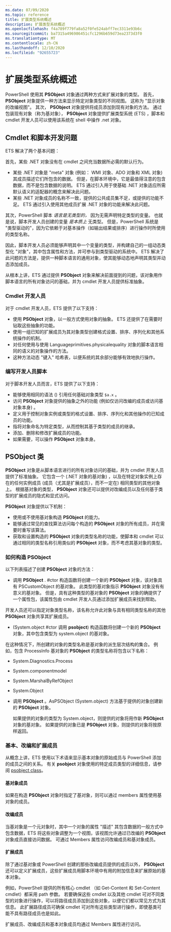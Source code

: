 ```yaml
---
ms.date: 07/09/2020
ms.topic: reference
title: 扩展类型系统概述
description: 扩展类型系统概述
ms.openlocfilehash: f4a789f779fa8a52f0fe524abff7ec3311e93b6c
ms.sourcegitcommit: ba7315a496986451cfc1296b659d73ea2373d3f0
ms.translationtype: MT
ms.contentlocale: zh-CN
ms.lasthandoff: 12/10/2020
ms.locfileid: "92655723"
---
```

# <a name="extended-type-system-overview"></a>扩展类型系统概述

PowerShell 使用其 **PSObject** 对象通过两种方式来扩展对象的类型。 首先， **PSObject** 对象提供一种方法来显示特定对象类型的不同视图。 这称为 "显示对象的改编视图"。 其次， **PSObject** 对象提供将成员添加到现有对象的方法。 通过包装现有对象（称为基对象）， **PSObject** 对象提供扩展类型系统 (ETS) ，脚本和 cmdlet 开发人员可以使用该系统在 shell 中操作 .net 对象。

## <a name="cmdlet-and-script-development-issues"></a>Cmdlet 和脚本开发问题

ETS 解决了两个基本问题：

首先，某些 .NET 对象没有在 cmdlet 之间充当数据所必需的默认行为。

- 某些 .NET 对象是 "meta" 对象 (例如： WMI 对象、ADO 对象和 XML 对象) 其成员描述它们所包含的数据。 但是，在脚本环境中，它是最值得注意的包含数据，而不是包含数据的说明。 ETS 通过引入用于使基础 .NET 对象适应所需默认语义的适配器的概念来解决此问题。
- 某些 .NET 对象成员的名称不一致，提供的公共成员集不足，或提供的功能不足。 ETS 通过引入使用其他成员扩展 .NET 对象的功能来解决此问题。

其次，PowerShell 脚本 _语言是无类型的，_ 因为无需声明特定类型的变量。 也就是说，脚本开发人员创建的变量 _是本质上_ 无类型。 但是，PowerShell 系统是 "类型驱动的"，因为它依赖于对基本操作（如输出结果或排序）进行操作时所使用的类型名称。

因此，脚本开发人员必须能够声明其中一个变量的类型，并构建自己的一组动态类型化 "对象"，其中包含属性和方法，并可参与到类型驱动的系统中。 ETS 解决了此问题的方法是，提供一种脚本语言的通用对象，使其能够动态地声明其类型并动态添加成员。

从根本上讲，ETS 通过提供 **PSObject** 对象来解决前面提到的问题，该对象用作脚本语言的所有对象访问的基础，并为 cmdlet 开发人员提供标准抽象。

### <a name="cmdlet-developers"></a>Cmdlet 开发人员

对于 cmdlet 开发人员，ETS 提供了以下支持：

- 使用 **PSObject** 对象，以一般方式使用对象的抽象。 ETS 还提供了在需要时钻取这些抽象的功能。
- 使用一组已知的扩展成员为其对象类型创建格式设置、排序、序列化和其他系统操作的机制。
- 对任何使用与使用 Languageprimitives.physicalequality 对象的脚本语言相同的语义的对象操作的方法。
- 这种方法动态 "键入" 哈希表，以便系统的其余部分能够有效地执行操作。

### <a name="script-developers"></a>编写开发人员脚本

对于脚本开发人员而言，ETS 提供了以下支持：

- 能够使用相同的语法 () 引用任何基础对象类型 `$a.x` 。
- 访问 **PSObject** 对象提供的抽象之外的功能 (例如仅访问改编的成员或访问基对象本身) 。
- 定义用于控制对象实例或类型的格式设置、排序、序列化和其他操作的已知成员的功能。
- 指将对象命名为特定类型，从而控制其基于类型的成员的继承。
- 添加、删除和修改扩展成员的功能。
- 如果需要，可以操作 **PSObject** 对象本身。

## <a name="the-psobject-class"></a>PSObject 类

**PSObject** 对象是从脚本语言进行的所有对象访问的基础，并为 cmdlet 开发人员提供了标准抽象。 它包含一个 (.NET 对象的基对象) ，以及在特定对象实例上存在的任何实例成员 (成员（尤其是扩展成员），而不一定在) 相同类型的其他对象上。 根据基对象的类型， **PSObject** 对象还可以提供对改编成员以及任何基于类型的扩展成员的隐式和显式访问。

**PSObject** 对象提供以下机制：

- 使用或不使用基对象构造 **PSObject** 的能力。
- 能够通过常见的查找算法访问每个构造的 **PSObject** 对象的所有成员，并在需要时重写该算法。
- 获取和设置构造的 **PSObject** 对象的类型名称的功能，使脚本和 cmdlet 可以通过相同的类型名称引用类似的 **PSObject** 对象，而不考虑其基对象的类型。

### <a name="how-to-construct-a-psobject"></a>如何构造 PSObject

以下列表描述了创建 **PSObject** 对象的方法：

- 调用 **PSObject** . #ctor 构造函数将创建一个新的 **PSObject** 对象，该对象具有 PSCustomObject 的基对象。 此类型的基对象指示 **PSObject** 对象没有有意义的基对象。 但是，具有这种类型的基对象的 **PSObject** 对象的确提供了一个属性包，该属性包由 cmdlet 开发人员通过添加扩展成员来找到帮助。

开发人员还可以指定对象类型名称，该名称允许此对象与具有相同类型名称的其他 **PSObject** 对象共享其扩展成员。

-  (System.object #ctor 调用 **psobject**) 构造函数将创建一个新的 **PSObject** 对象，其中包含类型为 system.object 的基对象。

  在这种情况下，所创建的对象的类型名称是基对象的派生层次结构的集合。 例如，包含 ProcessInfo 基对象的 **PSObject** 的类型名称将包含以下名称：

  - System.Diagnostics.Process
  - System.componentmodel
  - System.MarshalByRefObject
  - System.Object

- 调用 **PSObject** 。AsPSObject (System.object) 方法基于提供的对象创建新的 **PSObject** 对象。

  如果提供的对象的类型为 System.object，则提供的对象将用作新 **PSObject** 对象的基对象。 如果提供的对象已是 **PSObject** 对象，则提供的对象将按原样返回。

### <a name="base-adapted-and-extended-members"></a>基本、改编和扩展成员

从概念上讲，ETS 使用以下术语来显示基本对象的原始成员与 PowerShell 添加的成员之间的关系。 有关 **psobject** 对象使用的特定成员类型的详细信息，请参阅 [psobject class](/dotnet/api/system.management.automation.psobject)。

#### <a name="base-object-members"></a>基对象成员

如果在构造 **PSObject** 对象时指定了基对象，则可以通过 members 属性使用基对象的成员。

#### <a name="adapted-members"></a>改编成员

当基对象是一个元对象时，其中一个对象的属性 "描述" 其包含数据的一般方式中包含数据，ETS 将这些对象调整为一个视图，该视图允许通过已改编的 **PSObject** 对象成员直接访问数据。 可通过 Members 属性访问改编成员和基对象成员。

#### <a name="extended-members"></a>扩展成员

除了通过基对象或 PowerShell 创建的那些改编成员提供的成员以外， **PSObject** 还可以定义扩展成员，这些扩展成员用脚本环境中有用的附加信息来扩展原始的基本对象。

例如，PowerShell 提供的所有核心 cmdlet （如 Get-Content 和 Set-Content cmdlet）都采用 path 参数。 若要确保这些 cmdlet 以及其他 cmdlet 可对不同类型的对象进行操作，可以将路径成员添加到这些对象，以便它们都以常见方式为其信息。 此扩展路径成员可确保 cmdlet 可对所有这些类型进行操作，即使基类可能不具有路径成员也是如此。

扩展成员、改编成员和基本对象成员均通过 Members 属性进行访问。
